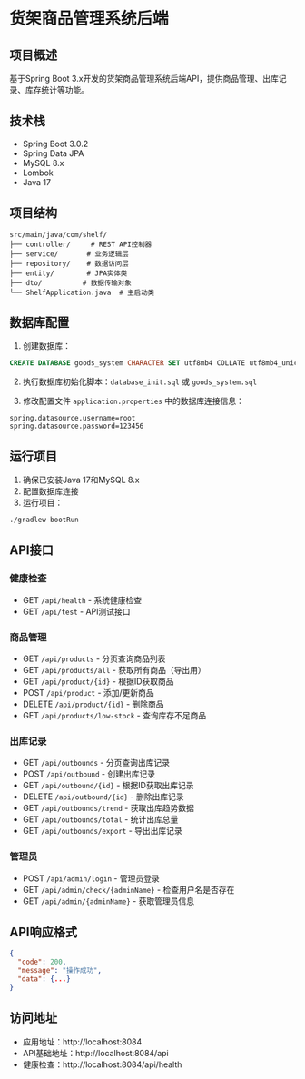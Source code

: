 # 货架商品管理系统后端

## 项目概述
基于Spring Boot 3.x开发的货架商品管理系统后端API，提供商品管理、出库记录、库存统计等功能。

## 技术栈
- Spring Boot 3.0.2
- Spring Data JPA
- MySQL 8.x
- Lombok
- Java 17

## 项目结构
```
src/main/java/com/shelf/
├── controller/     # REST API控制器
├── service/       # 业务逻辑层
├── repository/    # 数据访问层
├── entity/        # JPA实体类
├── dto/          # 数据传输对象
└── ShelfApplication.java  # 主启动类
```

## 数据库配置
1. 创建数据库：
```sql
CREATE DATABASE goods_system CHARACTER SET utf8mb4 COLLATE utf8mb4_unicode_ci;
```

2. 执行数据库初始化脚本：`database_init.sql` 或 `goods_system.sql`

3. 修改配置文件 `application.properties` 中的数据库连接信息：
```properties
spring.datasource.username=root
spring.datasource.password=123456
```

## 运行项目
1. 确保已安装Java 17和MySQL 8.x
2. 配置数据库连接
3. 运行项目：
```bash
./gradlew bootRun
```

## API接口

### 健康检查
- GET `/api/health` - 系统健康检查
- GET `/api/test` - API测试接口

### 商品管理
- GET `/api/products` - 分页查询商品列表
- GET `/api/products/all` - 获取所有商品（导出用）
- GET `/api/product/{id}` - 根据ID获取商品
- POST `/api/product` - 添加/更新商品
- DELETE `/api/product/{id}` - 删除商品
- GET `/api/products/low-stock` - 查询库存不足商品

### 出库记录
- GET `/api/outbounds` - 分页查询出库记录
- POST `/api/outbound` - 创建出库记录
- GET `/api/outbound/{id}` - 根据ID获取出库记录
- DELETE `/api/outbound/{id}` - 删除出库记录
- GET `/api/outbounds/trend` - 获取出库趋势数据
- GET `/api/outbounds/total` - 统计出库总量
- GET `/api/outbounds/export` - 导出出库记录

### 管理员
- POST `/api/admin/login` - 管理员登录
- GET `/api/admin/check/{adminName}` - 检查用户名是否存在
- GET `/api/admin/{adminName}` - 获取管理员信息

## API响应格式
```json
{
  "code": 200,
  "message": "操作成功",
  "data": {...}
}
```

## 访问地址
- 应用地址：http://localhost:8084
- API基础地址：http://localhost:8084/api
- 健康检查：http://localhost:8084/api/health 